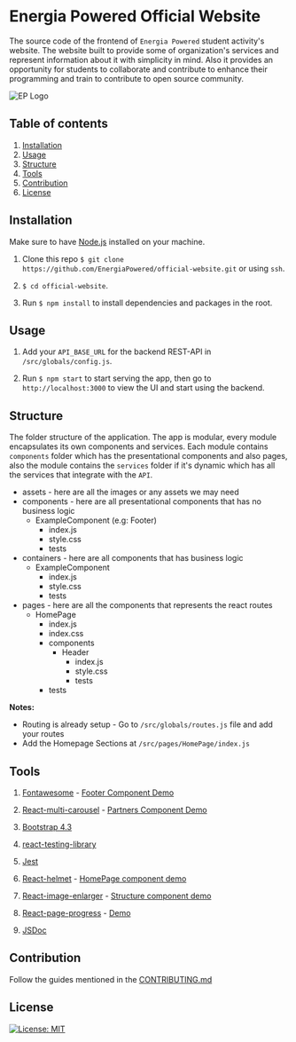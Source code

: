 # Energia Powered Official Website

The source code of the frontend of `Energia Powered` student activity's website. The website built to provide some of organization's services and represent information about it with simplicity in mind. Also it provides an opportunity for students to collaborate and contribute to enhance their programming and train to contribute to open source community.

![EP Logo](logo.png)

## Table of contents

1. [Installation](#install)
1. [Usage](#use)
1. [Structure](#structure)
1. [Tools](#tools)
1. [Contribution](#contribution)
1. [License](#license)

## Installation

Make sure to have [Node.js](https://nodejs.org/en/download/) installed on your machine.

1. Clone this repo `$ git clone https://github.com/EnergiaPowered/official-website.git` or using `ssh`.

2. `$ cd official-website`.

3. Run `$ npm install` to install dependencies and packages in the root.

## Usage

1. Add your `API_BASE_URL` for the backend REST-API in `/src/globals/config.js`.

1. Run `$ npm start` to start serving the app, then go to `http://localhost:3000` to view the UI and start using the backend.

## Structure

The folder structure of the application. The app is modular, every module encapsulates its own components and services. Each module contains `components` folder which has the presentational components and also pages, also the module contains the `services` folder if it's dynamic which has all the services that integrate with the `API`.

- assets - here are all the images or any assets we may need
- components - here are all presentational components that has no business logic
  - ExampleComponent (e.g: Footer)
    - index.js
    - style.css
    - tests
- containers - here are all components that has business logic
  - ExampleComponent
    - index.js
    - style.css
    - tests
- pages - here are all the components that represents the react routes
  - HomePage
    - index.js
    - index.css
    - components
      - Header
        - index.js
        - style.css
        - tests
    - tests

**Notes:**

- Routing is already setup - Go to `/src/globals/routes.js` file and add your routes
- Add the Homepage Sections at `/src/pages/HomePage/index.js`

## Tools

1. [Fontawesome](https://scotch.io/tutorials/using-font-awesome-5-with-react) - [Footer Component Demo](https://github.com/EnergiaPowered/official-website/blob/master/front/src/pages/HomePage/Footer)

2. [React-multi-carousel](https://www.npmjs.com/package/react-multi-carousel) - [Partners Component Demo](https://github.com/EnergiaPowered/official-website/blob/master/front/src/components/HomePage/Partners/Partners.js)

3. [Bootstrap 4.3](https://getbootstrap.com/)

4. [react-testing-library](https://github.com/testing-library/react-testing-library)

5. [Jest](https://jestjs.io/docs/en/getting-started)

6. [React-helmet](https://github.com/nfl/react-helmet) - [HomePage component demo](https://github.com/EnergiaPowered/official-website/blob/master/front/src/pages/HomePage/index.js)

7. [React-image-enlarger](https://github.com/bmcmahen/react-image-enlarger) - [Structure component demo](https://github.com/EnergiaPowered/official-website/blob/master/front/src/pages/AboutPage/components/Structure/index.js)

8. [React-page-progress](https://github.com/nomangul/react-page-progress/) - [Demo](https://github.com/EnergiaPowered/official-website/blob/master/front/src/App.js)

9. [JSDoc](https://jsdoc.app/)

## Contribution

Follow the guides mentioned in the [CONTRIBUTING.md](CONTRIBUTING.md)

## License

[![License: MIT](https://img.shields.io/badge/License-MIT-yellow.svg)](https://opensource.org/licenses/MIT)
